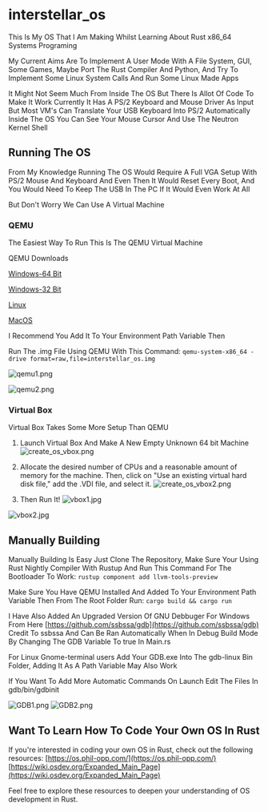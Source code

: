 # interstellar_os
This Is My OS That I Am Making Whilst Learning About Rust x86_64 Systems Programing

My Current Aims Are To Implement A User Mode With A File System, GUI, Some Games, Maybe Port The Rust Compiler And Python, And Try To Implement Some Linux System Calls And Run Some Linux Made Apps

It Might Not Seem Much From Inside The OS But There Is Allot Of Code To Make It Work
Currently It Has A PS/2 Keyboard and Mouse Driver As Input But Most VM's Can Translate Your USB Keyboard Into PS/2 Automatically
Inside The OS You Can See Your Mouse Cursor And Use The Neutron Kernel Shell

## Running The OS
From My Knowledge Running The OS Would Require A Full VGA Setup With PS/2 Mouse And Keyboard And Even Then It Would Reset Every Boot,
And You Would Need To Keep The USB In The PC If It Would Even Work At All

But Don't Worry We Can Use A Virtual Machine

### QEMU
The Easiest Way To Run This Is The QEMU Virtual Machine

QEMU Downloads

[Windows-64 Bit](https://qemu.weilnetz.de/w64/)

[Windows-32 Bit](https://qemu.weilnetz.de/w32/)

[Linux](https://www.qemu.org/download/#linux)

[MacOS](https://www.qemu.org/download/#macos)

I Recommend You Add It To Your Environment Path Variable Then

Run The .img File Using QEMU With This Command: `qemu-system-x86_64 -drive format=raw,file=interstellar_os.img`

![qemu1.png](qemu1.jpg)

![qemu2.png](qemu2.png)

### Virtual Box
Virtual Box Takes Some More Setup Than QEMU

1. Launch Virtual Box And Make A New Empty Unknown 64 bit Machine
![create_os_vbox.png](create_os_vbox.png)

2. Allocate the desired number of CPUs and a reasonable amount of memory for the machine. Then, click on "Use an existing virtual hard disk file," add the .VDI file, and select it.
![create_os_vbox2.png](create_os_vbox2.png)

3. Then Run It!
![vbox1.jpg](vbox1.jpg)

![vbox2.jpg](vbox2.png)

## Manually Building
Manually Building Is Easy Just Clone The Repository, Make Sure Your Using Rust Nightly Compiler With Rustup And Run This Command For The Bootloader To Work:
`rustup component add llvm-tools-preview`

Make Sure You Have QEMU Installed And Added To Your Environment Path Variable
Then From The Root Folder Run:
`cargo build && cargo run`

I Have Also Added An Upgraded Version Of GNU Debbuger For Windows From Here [https://github.com/ssbssa/gdb](https://github.com/ssbssa/gdb) Credit To ssbssa
And Can Be Ran Automatically When In Debug Build Mode By Changing The GDB Variable To true In Main.rs

For Linux Gnome-terminal users Add Your GDB.exe Into The gdb-linux Bin Folder, Adding It As A Path Variable May Also Work

If You Want To Add More Automatic Commands On Launch Edit The Files In gdb/bin/gdbinit

![GDB1.png](GDB1.png)
![GDB2.png](GDB2.png)


## Want To Learn How To Code Your Own OS In Rust
If you're interested in coding your own OS in Rust, check out the following resources:
[https://os.phil-opp.com/](https://os.phil-opp.com/)
[https://wiki.osdev.org/Expanded_Main_Page](https://wiki.osdev.org/Expanded_Main_Page)

Feel free to explore these resources to deepen your understanding of OS development in Rust.